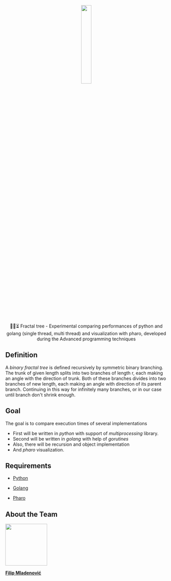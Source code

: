   
  
  

<p  align="center"><img  width=25%  src="https://user-images.githubusercontent.com/30222786/85954920-389ab380-b97b-11ea-8d3b-8352805eace6.jpg"></p>

<p  align="center">
🌳🐍⏳ Fractal tree - Experimental comparing performances of python and golang (single thread, multi thread) and visualization with pharo, developed during the Advanced programming techniques </p>

## Definition
A *binary fractal tree* is defined recursively by symmetric binary branching. The trunk of given length splits into two branches of length r, each making an angle with the direction of trunk. Both of these branches divides into two branches of new length, each making an angle with direction of its parent branch. Continuing in this way for infinitely many branches, or in our case until branch don't shrink enough.

## Goal
The goal is to compare execution times of several implementations

 - First will be written in *python* with support of *multiprocessing* library.
 - Second will be written in *golang* with help of *gorutines*
 - Also, there will be recursion and object implementation
 - And *pharo* visualization.

## Requirements

*  [Python](https://www.python.org/downloads/release/python-381/)

*  [Golang](https://golang.org/)

*  [Pharo](https://pharo.org/)

  
  
  
  
  

## About the Team

<img  src="https://avatars1.githubusercontent.com/u/30222786?s=88&v=4"  width="130px;"/>

<a  href = "https://github.com/fmladenovic"><b>Filip Mladenović</b></a>

